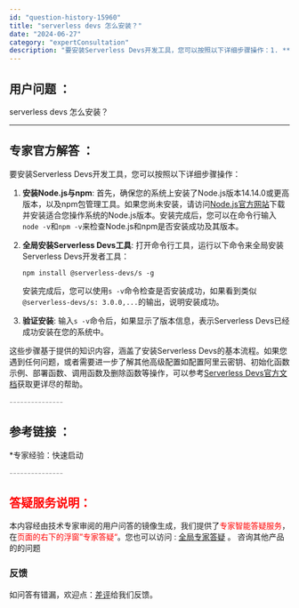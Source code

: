 ```yaml
---
id: "question-history-15960"
title: "serverless devs 怎么安装？"
date: "2024-06-27"
category: "expertConsultation"
description: "要安装Serverless Devs开发工具，您可以按照以下详细步骤操作：1. **安装Node.js与npm**:    首先，确保您的系统上安装了Node.js版本14.14.0或更高版本，以及npm包管理工具。如果您尚未安装，请访问[Node.js官方网站](https://nodejs.or"
---
```


## 用户问题 ： 
 serverless devs 怎么安装？  

---------------
## 专家官方解答 ：

要安装Serverless Devs开发工具，您可以按照以下详细步骤操作：

1. **安装Node.js与npm**: 
   首先，确保您的系统上安装了Node.js版本14.14.0或更高版本，以及npm包管理工具。如果您尚未安装，请访问[Node.js官方网站](https://nodejs.org/en/download/)下载并安装适合您操作系统的Node.js版本。安装完成后，您可以在命令行输入`node -v`和`npm -v`来检查Node.js和npm是否安装成功及其版本。

2. **全局安装Serverless Devs工具**:
   打开命令行工具，运行以下命令来全局安装Serverless Devs开发者工具：
   ```
   npm install @serverless-devs/s -g
   ```
   安装完成后，您可以使用`s -v`命令检查是否安装成功，如果看到类似`@serverless-devs/s: 3.0.0,...`的输出，说明安装成功。

3. **验证安装**: 
   输入`s -v`命令后，如果显示了版本信息，表示Serverless Devs已经成功安装在您的系统中。

这些步骤基于提供的知识内容，涵盖了安装Serverless Devs的基本流程。如果您遇到任何问题，或者需要进一步了解其他高级配置如配置阿里云密钥、初始化函数示例、部署函数、调用函数及删除函数等操作，可以参考[Serverless Devs官方文档](https://docs.serverless-devs.com/user-guide/install/)获取更详尽的帮助。


<font color="#949494">---------------</font> 


## 参考链接 ：

*专家经验：快速启动 


 <font color="#949494">---------------</font> 
 


## <font color="#FF0000">答疑服务说明：</font> 

本内容经由技术专家审阅的用户问答的镜像生成，我们提供了<font color="#FF0000">专家智能答疑服务</font>，在<font color="#FF0000">页面的右下的浮窗”专家答疑“</font>。您也可以访问 : [全局专家答疑](https://answer.opensource.alibaba.com/docs/intro) 。 咨询其他产品的的问题

### 反馈
如问答有错漏，欢迎点：[差评](https://ai.nacos.io/user/feedbackByEnhancerGradePOJOID?enhancerGradePOJOId=15961)给我们反馈。
